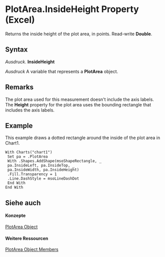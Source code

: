 
# PlotArea.InsideHeight Property (Excel)

Returns the inside height of the plot area, in points. Read-write  **Double**.


## Syntax

 _Ausdruck_. **InsideHeight**

 _Ausdruck_ A variable that represents a **PlotArea** object.


## Remarks

The plot area used for this measurement doesn't include the axis labels. The  **Height** property for the plot area uses the bounding rectangle that includes the axis labels.


## Example

This example draws a dotted rectangle around the inside of the plot area in Chart1.


```
With Charts("chart1") 
 Set pa = .PlotArea 
 With .Shapes.AddShape(msoShapeRectangle, _ 
 pa.InsideLeft, pa.InsideTop, _ 
 pa.InsideWidth, pa.InsideHeight) 
 .Fill.Transparency = 1 
 .Line.DashStyle = msoLineDashDot 
 End With 
End With
```


## Siehe auch


#### Konzepte


[PlotArea Object](85c42124-268c-8b0e-ba5d-c2f6fbf53e79.md)
#### Weitere Ressourcen


[PlotArea Object Members](http://msdn.microsoft.com/library/5f851027-e1ed-95ec-fa62-1f5f85962df4%28Office.15%29.aspx)